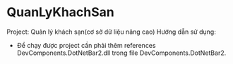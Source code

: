 # QuanLyKhachSan
 Project:  Quản lý khách sạn(cơ sở dữ liệu nâng cao)
Hướng dẫn sử dụng:
- Để chạy được project cần phải thêm references DevComponents.DotNetBar2.dll 
trong file DevComponents.DotNetBar2.

